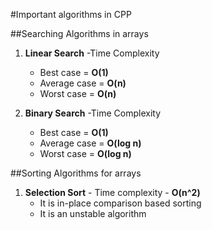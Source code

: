 #Important algorithms in CPP

##Searching Algorithms in arrays
1. **Linear Search**
    -Time Complexity
     - Best case = **O(1)**
     - Average case = **O(n)**
     - Worst case = **O(n)**
   
2. **Binary Search**
    -Time Complexity
     - Best case = **O(1)**
     - Average case = **O(log n)**
     - Worst case = **O(log n)**

##Sorting Algorithms for arrays
1. **Selection Sort** - Time complexity - **O(n^2)**
    - It is in-place comparison based sorting
    - It is an unstable algorithm
